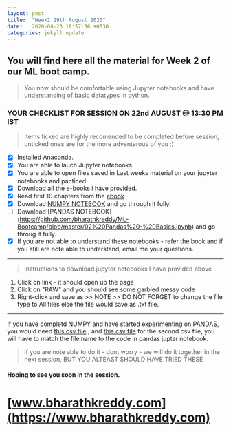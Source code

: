```yaml
---
layout: post
title:  "Week2 29th August 2020"
date:   2020-08-23 18:57:56 +0530
categories: jekyll update
---
```

## You will find here all the material for Week 2 of our ML boot camp. 

> You now should be comfortable using Jupyter notebooks and have understanding of basic datatypes in python.


### YOUR CHECKLIST FOR SESSION ON 22nd AUGUST @ 13:30 PM IST

> Items ticked are highly recomended to be completed before session, unticked ones are for the more adventerous of you :)

- [x] Installed Anaconda.
- [x] You are able to lauch Jupyter notebooks.
- [x] You are able to open files saved in Last weeks material on your jupyter notebooks and pacticed
- [x] Download all the e-books i have provided.
- [x] Read first 10 chapters from the [ebook](https://github.com/bharathkreddy/ML-Bootcamp/blob/master/000%20Python_for_Data_Analysis__Data_Wran(z-lib.org).pdf) 
- [x] Download [NUMPY NOTEBOOK](https://github.com/bharathkreddy/ML-Bootcamp/blob/master/00%20NumPy%20-%20Basics.ipynb) and go through it fully.
- [ ] Download [PANDAS NOTEBOOK] (https://github.com/bharathkreddy/ML-Bootcamp/blob/master/02%20Pandas%20-%20Basics.ipynb) and go throug it fully.
- [x] If you are not able to understand these notebooks - refer the book and if you still are note able to understand, email me your questions.

---
> Instructions to download jupyter notebooks I have provided above

1. Click on link - it should open up the page
2. Click on "RAW" and you should see some garbled messy code
3. Right-click and save as >> NOTE >> DO NOT FORGET to change the file type to All files else the file would save as .txt file.
---

If you have completd NUMPY and have started experimenting on PANDAS, you would need [this csv file](https://github.com/bharathkreddy/ML-Bootcamp/blob/master/pandas-train.csv) , and [this csv file](https://github.com/bharathkreddy/ML-Bootcamp/blob/master/04%20pandas-Consumer.xlsx) for the second csv file, you will have to match the file name to the code in pandas jupter notebook.

> if you are note able to do it - dont worry - we will do it together in the next session, BUT YOU ALTEAST SHOULD HAVE TRIED THESE

#### Hoping to see you soon in the session.

# [www.bharathkreddy.com](https://www.bharathkreddy.com)

